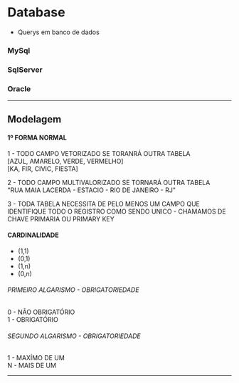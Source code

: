 # Database

* Querys em banco de dados

### MySql
### SqlServer
### Oracle

-----------------------------------------------------------
## Modelagem

#### 1º FORMA NORMAL

  1 - TODO CAMPO VETORIZADO SE TORANRÁ OUTRA TABELA <br/>
    [AZUL, AMARELO, VERDE, VERMELHO]<br/>
    [KA, FIR, CIVIC, FIESTA]<br/>

  2 - TODO CAMPO MULTIVALORIZADO SE TORNARÁ OUTRA TABELA<br/>
  "RUA MAIA LACERDA - ESTACIO - RIO DE JANEIRO - RJ"<br/>

  3 -  TODA TABELA NECESSITA DE PELO MENOS UM CAMPO  QUE
  IDENTIFIQUE TODO O REGISTRO COMO SENDO UNICO - CHAMAMOS
  DE CHAVE PRIMARIA OU PRIMARY KEY


####  CARDINALIDADE
- (1,1)
- (0,1)
- (1,n)
- (0,n)

###### PRIMEIRO ALGARISMO - OBRIGATORIEDADE
0 - NÃO OBRIGATÓRIO<br/>
1 - OBRIGATÓRIO<br/>

###### SEGUNDO ALGARISMO - OBRIGATORIEDADE
1 - MAXÍMO DE UM<br/>
N - MAIS DE UM<br/>

-----------------------------------------------------------